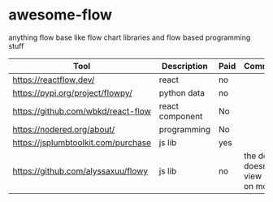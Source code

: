 # awesome-flow
anything flow base like flow chart libraries and flow based programming stuff

| Tool                               | Description     | Paid | Comments |
|------------------------------------|-----------------| -- | -- |
| https://reactflow.dev/ | react | no | |
| https://pypi.org/project/flowpy/ | python data | no | |
| https://github.com/wbkd/react-flow | react component | No |  |
| https://nodered.org/about/         | programming     | No |  |
| https://jsplumbtoolkit.com/purchase       | js lib     | yes  |  |
| https://github.com/alyssaxuu/flowy | js lib | no |  the demo doesn't view nice on mobile |

